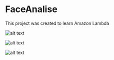 # FaceAnalise
This project was created to learn Amazon Lambda

![alt text](https://user-images.githubusercontent.com/20428703/41206173-70fca038-6cd6-11e8-9e5a-1deb82eb2101.PNG)

![alt text](https://user-images.githubusercontent.com/20428703/41206172-70de4552-6cd6-11e8-96b2-8c6328e9ccd9.PNG)

![alt text](https://user-images.githubusercontent.com/20428703/41206171-70c1078a-6cd6-11e8-8032-60eb75eb7097.PNG)
